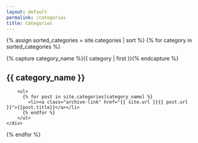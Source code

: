 ```yaml
---
layout: default
permalink: /categories
title: Categories
---
```

{% assign sorted_categories = site.categories | sort %}
{% for category in sorted_categories %}
  <div class="archive-group">
    {% capture category_name %}{{ category | first }}{% endcapture %}
    <div id="#{{ category_name | slugize }}">
        <h2>{{ category_name }}</h2>

        <ul>
          {% for post in site.categories[category_name] %}
            <li><a class="archive-link" href="{{ site.url }}{{ post.url }}">{{post.title}}</a></li>
          {% endfor %}
        </ul>
    </div>
  </div>
{% endfor %}